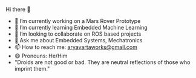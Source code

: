 Hi there 🦾

- 🔭 I’m currently working on a Mars Rover Prototype
- 🌱 I’m currently learning Embedded Machine Learning
- 👯 I’m looking to collaborate on ROS based projects
- 💬 Ask me about Embedded Systems, Mechatronics
- 📫 How to reach me: aryavartaworks@gmail.com
- 😄 Pronouns: He/Him
- "Droids are not good or bad. They are neutral reflections of those who imprint them."


